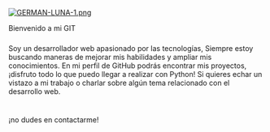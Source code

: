

[![GERMAN-LUNA-1.png](https://i.postimg.cc/bJCxQXJ2/GERMAN-LUNA-1.png)](https://postimg.cc/XG5Bbz9V)

Bienvenido a mi GIT
###
Soy un desarrollador web apasionado por las tecnologías, Siempre estoy buscando maneras de mejorar mis habilidades y ampliar mis conocimientos. En mi perfil de GitHub podrás encontrar mis proyectos, ¡disfruto todo lo que puedo llegar a realizar con Python! Si quieres echar un vistazo a mi trabajo o charlar sobre algún tema relacionado con el desarrollo web.
#
¡no dudes en contactarme!
